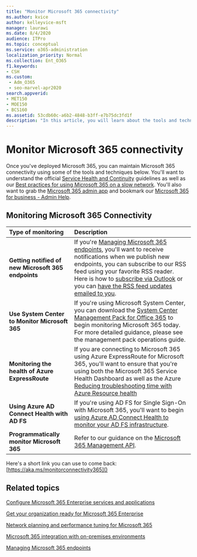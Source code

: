 ```yaml
---
title: "Monitor Microsoft 365 connectivity"
ms.author: kvice
author: kelleyvice-msft
manager: laurawi
ms.date: 8/4/2020
audience: ITPro
ms.topic: conceptual
ms.service: o365-administration
localization_priority: Normal
ms.collection: Ent_O365
f1.keywords:
- CSH
ms.custom: 
 - Adm_O365
 - seo-marvel-apr2020
search.appverid:
- MET150
- MOE150
- BCS160
ms.assetid: 53cdb60c-a6b2-4848-b3ff-e7b75dc3fd1f
description: "In this article, you will learn about the tools and techniques you can use to monitor and maintain Microsoft 365 connectivity."
---
```


# Monitor Microsoft 365 connectivity

Once you've deployed Microsoft 365, you can maintain Microsoft 365 connectivity using some of the tools and techniques below. You'll want to understand the official [Service Health and Continuity](/office365/servicedescriptions/office-365-platform-service-description/service-health-and-continuity) guidelines as well as our [Best practices for using Microsoft 365 on a slow network](https://support.office.com/article/fd16c8d2-4799-4c39-8fd7-045f06640166). You'll also want to grab the [Microsoft 365 admin app](https://blogs.office.com/2015/03/13/administer-on-the-go-with-the-updated-office-365-admin-app/) and bookmark our [Microsoft 365 for business - Admin Help](https://support.office.com/article/17d3ff3f-3601-466e-b5a1-482b31cfb791).
  
## Monitoring Microsoft 365 Connectivity

|Type of monitoring |Description |
|:-----|:-----|
|**Getting notified of new Microsoft 365 endpoints** <br/> |If you're [Managing Microsoft 365 endpoints](https://support.office.com/article/99cab9d4-ef59-4207-9f2b-3728eb46bf9a), you'll want to receive notifications when we publish new endpoints, you can subscribe to our RSS feed using your favorite RSS reader. Here is how to [subscribe via Outlook](https://go.microsoft.com/fwlink/p/?LinkId=532416) or you can [have the RSS feed updates emailed to you](https://go.microsoft.com/fwlink/p/?LinkId=532417).  <br/> |
|**Use System Center to Monitor Microsoft 365** <br/> |If you're using Microsoft System Center, you can download the [System Center Management Pack for Office 365](https://www.microsoft.com/download/details.aspx?id=43708) to begin monitoring Microsoft 365 today. For more detailed guidance, please see the management pack operations guide. <br/> |
|**Monitoring the health of Azure ExpressRoute** <br/> |If you are connecting to Microsoft 365 using Azure ExpressRoute for Microsoft 365, you'll want to ensure that you're using both the Microsoft 365 Service Health Dashboard as well as the Azure [Reducing troubleshooting time with Azure Resource health](https://azure.microsoft.com/blog/reduce-troubleshooting-time-with-azure-resource-health/) <br/> |
|**Using Azure AD Connect Health with AD FS** <br/> |If you're using AD FS for Single Sign-On with Microsoft 365, you'll want to begin [using Azure AD Connect Health to monitor your AD FS infrastructure](/azure/active-directory/hybrid/how-to-connect-health-adfs).  <br/> |
|**Programmatically monitor Microsoft 365** <br/> |Refer to our guidance on the [Microsoft 365 Management API](/office/office-365-management-api/office-365-management-apis-overview).  <br/> |

Here's a short link you can use to come back: [https://aka.ms/monitorconnectivity365]()
  
## Related topics

[Configure Microsoft 365 Enterprise services and applications](configure-services-and-applications.md)
  
[Get your organization ready for Microsoft 365 Enterprise](get-your-organization-ready-for-office-365.md)
  
[Network planning and performance tuning for Microsoft 365](network-planning-and-performance.md)
  
[Microsoft 365 integration with on-premises environments](microsoft-365-integration.md)
  
[Managing Microsoft 365 endpoints](managing-office-365-endpoints.md)
